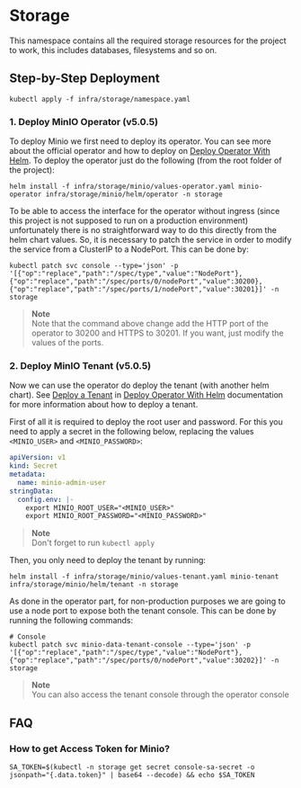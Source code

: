 # Storage

This namespace contains all the required storage resources for the project to work, this includes databases,
filesystems and so on.

## Step-by-Step Deployment

```shell
kubectl apply -f infra/storage/namespace.yaml
```

### 1. Deploy MinIO Operator (v5.0.5)

To deploy Minio we first need to deploy its operator. You can see more about the official operator and how to
deploy on
[Deploy Operator With Helm](https://min.io/docs/minio/kubernetes/upstream/operations/install-deploy-manage/deploy-operator-helm.html).
To deploy the operator just do the following (from the root folder of the project):

```shell
helm install -f infra/storage/minio/values-operator.yaml minio-operator infra/storage/minio/helm/operator -n storage
```

To be able to access the interface for the operator without ingress (since this project is not supposed to
run on a production environment) unfortunately there is no straightforward way to do this directly from the
helm chart values. So, it is necessary to patch the service in order to modify the service from a ClusterIP
to a NodePort. This can be done by:

```shell
kubectl patch svc console --type='json' -p '[{"op":"replace","path":"/spec/type","value":"NodePort"},{"op":"replace","path":"/spec/ports/0/nodePort","value":30200},{"op":"replace","path":"/spec/ports/1/nodePort","value":30201}]' -n storage
```

> **Note** </br>
> Note that the command above change add the HTTP port of the operator to 30200 and HTTPS to 30201. If you
> want, just modify the values of the ports.

### 2. Deploy MinIO Tenant (v5.0.5)

Now we can use the operator do deploy the tenant (with another helm chart). See
[Deploy a Tenant](https://min.io/docs/minio/kubernetes/upstream/operations/install-deploy-manage/deploy-operator-helm.html#deploy-a-tenant) in
[Deploy Operator With Helm](https://min.io/docs/minio/kubernetes/upstream/operations/install-deploy-manage/deploy-operator-helm.html)
documentation for more information about how to deploy a tenant.

First of all it is required to deploy the root user and password. For this you need to apply a secret in the
following below, replacing the values `<MINIO_USER>` and `<MINIO_PASSWORD>`:

```yaml
apiVersion: v1
kind: Secret
metadata:
  name: minio-admin-user
stringData:
  config.env: |-
    export MINIO_ROOT_USER="<MINIO_USER>"
    export MINIO_ROOT_PASSWORD="<MINIO_PASSWORD>"
```

> **Note** </br>
> Don't forget to run `kubectl apply`

Then, you only need to deploy the tenant by running:

```shell
helm install -f infra/storage/minio/values-tenant.yaml minio-tenant infra/storage/minio/helm/tenant -n storage
```

As done in the operator part, for non-production purposes we are going to use a node port to expose both
the tenant console. This can be done by running the following commands:

```shell
# Console
kubectl patch svc minio-data-tenant-console --type='json' -p '[{"op":"replace","path":"/spec/type","value":"NodePort"},{"op":"replace","path":"/spec/ports/0/nodePort","value":30202}]' -n storage
```

> **Note** </br>
> You can also access the tenant console through the operator console

## FAQ

### How to get Access Token for Minio?

```shell
SA_TOKEN=$(kubectl -n storage get secret console-sa-secret -o jsonpath="{.data.token}" | base64 --decode) && echo $SA_TOKEN
```

